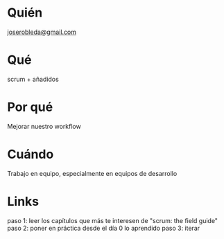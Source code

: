 # Quién
joserobleda@gmail.com
# Qué
scrum + añadidos
# Por qué
Mejorar nuestro workflow
# Cuándo
Trabajo en equipo, especialmente en equipos de desarrollo
# Links
paso 1: leer los capítulos que más te interesen de "scrum: the field guide"
paso 2: poner en práctica desde el día 0 lo aprendido
paso 3: iterar
